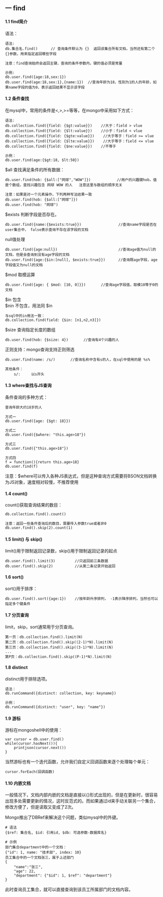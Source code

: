 ## 一 find
#### 1.1 find简介
语法：
```
语法:
db.集合名.find()      // 查询条件默认为 {}  返回该集合所有文档，当然还有第二个{}参数，用来指定返回哪些字段

注意：find查询始终会返回主键，查询的条件参数内，键的值必须是常量

示例:
db.user.find({age:18,sex:1})
db.user.find(age:18,sex:1},{name:1})  //查询年龄为18，性别为1的人的年龄，如果name字段的值为0，表示返回结果不显示该字段
```
 
#### 1.2 条件查找
在mysql中，常用的条件是<,>,>=等等，在mongo中采用如下方式：
```
语法:
db.collection.find({field: {$gt:value}})    //大于：field > vlue
db.collection.find({field: {$lt:value}})    //小于：field < vlue
db.collection.find({field: {$gte:value}})    //大于等于：field >= vlue
db.collection.find({field: {$lte:value}})    //大于等于：field <= vlue
db.collection.find({field: {$ne:value}})    //不等于

示例：
db.user.find(age:{$gt:18, $lt:50})
```

$all 查找满足条件的所有数据：
```
db.user.find(hob: {$all:["网球","WOW"]})            //用户的兴趣键hob，值是个数组，查找兴趣包含 网球 WOW 的人   注意这里与数组的顺序无关

注意：如果是对一个元素操作，下列两种写法结果一致
db.user.find(hob: {$all:["网球"]})
db.user.find(hob: "网球")
```

$exists 判断字段是否存在。
```
db.user.find({name:{$exists:true}})                 //查询name字段是否在user集合中， false表示查询不存在该字段的文档
```

null值处理
```
db.user.find({age:null})                            //查询age值为null的文档，但是会查询到没有age字段的文档
db.user.find({age:{$in:[null], $exists:true}})      //查询既age字段，age字段值又为null的文档
```

$mod 取模运算
```
db.user.find({age: { $mod: [10, 0]}})       //查询age字段值，取模10等于0的文档
```

$in 包含   
$nin 不包含，用法同 $in
```
与sql中的in用法一致：
db.collection.find(field: {$in: [n1,n2,n3]})
```

$size 查询指定长度的数组
```
db.user.find(hob: {$size: 4})       //查询有4个兴趣的人
```

正则支持：mongo查询支持正则筛选
```
db.user.find(name: /s/)       //查询名称中含有s的人，在sql中使用的是 %s%

其他条件：
    s/:     以s开头

```

#### 1.3 where查找与JS查询
条件查询的多种方式：
```
查询年龄大约18岁的人

方式一
db.user.find({age: {$gt: 18}})

方式二
db.user.find({$where: "this.age>18"})

方式三
db.user.find({"this.age>18"})

方式四
f = function(){return this.age>18}
db.user.find(f)
```
注意：$where可以传入各种JS表达式，但是这种查询方式需要将BSON文档转换为JS对象，速度相对较慢，不推荐使用
#### 1.4 count()
count()获取查询结果的数目：
```
db.collection.find().count()

注意：返回一些条件查询后的数目，需要传入参数true或者非0
db.user.find().skip(2).count(1)
```
#### 1.5 limit() 与 skip()
limit()用于限制返回记录数，skip()用于限制返回记录的起点
```
db.user.find().limit(3)         //只返回前三条数据
db.user.find().skip(2)          //从第二条记录开始返回

```
#### 1.6 sort()
sort()用于排序：
```
db.user.find().sort({age:1})    //按年龄升序排列， -1表示降序排列，当然也可以指定多个键条件
```
#### 1.7 分页查询
limit，skip，sort通常用于分页查询。  
```
第一页：db.collection.find().limit(N)
第二页：db.collection.find().skip((2-1)*N).limit(N)
第三页：db.collection.find().skip((3-1)*N).limit(N)
...
第P页：db.collection.find().skip((P-1)*N).limit(N)
```
#### 1.8 distinct
distinct用于排除选项。
```
语法：
db.runCommand({distinct: collection, key: keyname})

示例：
db.runCommand({distinct: "user", key: "name"})
```
#### 1.9 游标
游标在mongoshell中的使用：
```
var cursor = db.user.find()
while(cursor.hasNext()){
    printjson(cursor.next())
}
```
当然游标也有一个迭代函数，允许我们自定义回调函数来逐个处理每个单元：
```
cursor.forEach(回调函数)
```

#### 1.10 内嵌文档

一般情况下，文档内部内嵌的文档是直接以{}形式出现的，但是在更新时，很容易出现多处需要更新的情况，这时反范式的。而如果通过id来手动关联另一个集合，修改方便了，但是读取又变成了2次。  

Mongo推出了DBRef来解决这个问题，类似mysql中的外键。 
```
# 语法
{$ref: 集合名, $id: 引用id, $db: 可选参数-数据库名}

# 示例
部门集合department中的一个文档：
{"id": 1, name: "技术部", index: 10}
员工集合中的一个文档张三，属于上述部门
{
    "name":"张三",
    "age": 22,
    "department": {"$id": 1, $ref": "department"}
}
```
此时查询员工集合，就可以直接查询到该员工所属部门的文档内容。

